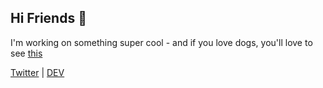## Hi Friends 👋

I'm working on something super cool - and if you love dogs, you'll love to see [this](https://terabytetiger.com/dogs)


[Twitter](https://twitter.com/TerabyteTiger) | [DEV](dev.to/terabytetiger)

<!--
**TerabyteTiger/TerabyteTiger** is a ✨ _special_ ✨ repository because its `README.md` (this file) appears on your GitHub profile.

Here are some ideas to get you started:

- 🔭 I’m currently working on ...
- 🌱 I’m currently learning ...
- 👯 I’m looking to collaborate on ...
- 🤔 I’m looking for help with ...
- 💬 Ask me about ...
- 📫 How to reach me: ...
- 😄 Pronouns: ...
- ⚡ Fun fact: ...
-->

